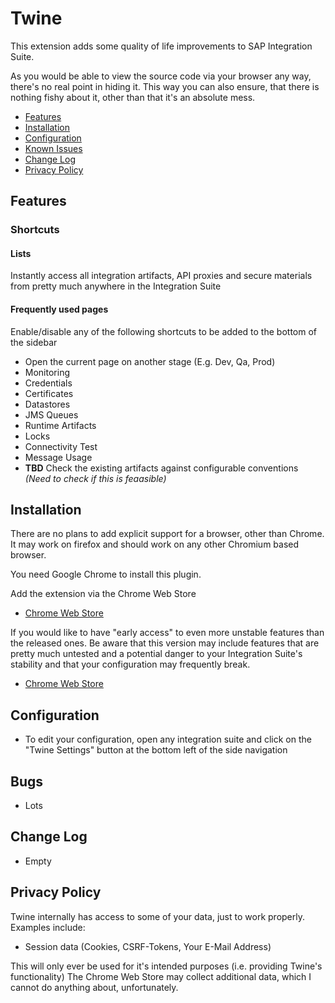 # Twine

This extension adds some quality of life improvements to SAP Integration Suite.

As you would be able to view the source code via your browser any way, there's no real point in hiding it.
This way you can also ensure, that there is nothing fishy about it, other than that it's an absolute mess.

- [Features](#features)
- [Installation](#installation)
- [Configuration](#configuration)
- [Known Issues](#known-issues)
- [Change Log](#change-log)
- [Privacy Policy](#privacy-policy)

## Features

### Shortcuts

#### Lists
Instantly access all integration artifacts, API proxies and secure materials from pretty much anywhere in the Integration Suite 

#### Frequently used pages
Enable/disable any of the following shortcuts to be added to the bottom of the sidebar
- Open the current page on another stage (E.g. Dev, Qa, Prod)
- Monitoring
- Credentials
- Certificates
- Datastores
- JMS Queues
- Runtime Artifacts
- Locks
- Connectivity Test
- Message Usage
- **TBD** Check the existing artifacts against configurable conventions *(Need to check if this is feaasible)*

## Installation

There are no plans to add explicit support for a browser, other than Chrome.
It may work on firefox and should work on any other Chromium based browser.

You need Google Chrome to install this plugin.

Add the extension via the Chrome Web Store
- [Chrome Web Store](https://chromewebstore.google.com/detail/twine/aachbobnhpbjdieoljpkmllonipnalne)

If you would like to have "early access" to even more unstable features than the released ones.
Be aware that this version may include features that are pretty much untested and a potential danger to your Integration Suite's stability and that your configuration may frequently break.
- [Chrome Web Store](https://chromewebstore.google.com/detail/twine-fast-track-build/mgblhibgmplacfjmhggjopmnekdeabkn)

## Configuration
- To edit your configuration, open any integration suite and click on the "Twine Settings" button at the bottom left of the side navigation

## Bugs
- Lots

## Change Log
- Empty

## Privacy Policy

Twine internally has access to some of your data, just to work properly. 
Examples include:
- Session data (Cookies, CSRF-Tokens, Your E-Mail Address)

This will only ever be used for it's intended purposes (i.e. providing Twine's functionality)
The Chrome Web Store may collect additional data, which I cannot do anything about, unfortunately.
